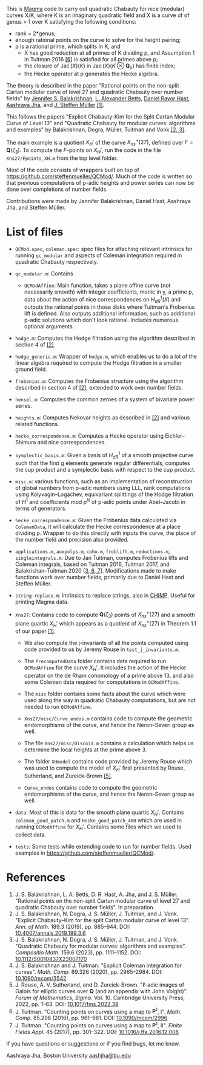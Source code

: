 This is [Magma](https://magma.maths.usyd.edu.au/magma/) code to carry out quadratic Chabauty for nice (modular) curves X/K, where K 
is an imaginary quadratic field  and X is a curve of of genus > 1 over K satisfying
the following conditions:

* rank = 2*genus;
* enough rational points on the curve to solve for the height pairing;
* p is a rational prime, which splits in K, and 
  * X has good reduction at all primes of K dividing p, and Assumption 1 in Tuitman 2016 [\[6\]](#References) is satisfied for all primes above p;
  * the closure of $\operatorname{Jac}(X)(K)$ in $\operatorname{Jac}(X)(K \otimes \mathbf{Q}_p)$ has finite index;
  * the Hecke operator at p generates the Hecke algebra.

The theory is described in the paper "Rational points on the non-split Cartan modular curve of level 27 and quadratic Chabauty over number fields" by [Jennifer S. Balakrishnan](https://math.bu.edu/people/jbala/), [L. Alexander Betts](https://lalexanderbetts.net/), [Daniel Rayor Hast](https://github.com/HastD), [Aashraya Jha](https://sites.google.com/view/aashrayajha), and [J. Steffen Müller](https://www.rug.nl/staff/steffen.muller/) [\[1\]](#References).

This follows the papers
"Explicit Chabauty-Kim for the Split Cartan Modular Curve of Level 13"
and
"Quadratic Chabauty for modular curves: algorithms and examples"
by Balakrishnan, Dogra, Müller, Tuitman and Vonk [\[2, 3\]](#References).

The main example is a quotient $X_H'$ of the curve $X^+_{ns}(27)$, defined over
$F = \mathbf{Q}(\zeta_3)$. To compute the $F$-points on $X_H'$, run the code in the file
`Xns27/Fpoints_XH.m` from the top level folder.

Most of the code consists of wrappers built on top of https://github.com/steffenmueller/QCMod/. Much of the code is written so that previous computations of p-adic heights
and power series can now be done over completions of number fields. 

Contributions were made by Jennifer Balakrishnan, Daniel Hast, Aashraya Jha, and Steffen Müller.

# List of files
- `QCMod.spec`, `coleman.spec`: spec files for attaching relevant intrinsics for running `qc_modular` and aspects of Coleman integration required in quadratic Chabauty respectively. 
- `qc_modular.m`: Contains
   - `QCModAffine`: Main function, takes a plane affine curve (not necessarily 
    smooth) with integer coefficients, monic in y, a prime p, data about the action of nice correspondences
    on $H^1_{dR}(X)$ and outputs the rational points in those disks where Tuitman's Frobenius lift is defined. 
    Also outputs additional information, such as additional p-adic solutions which don't look rational.
    Includes numerous optional arguments.    
- `hodge.m`: Computes the Hodge filtration using the algorithm described in section 4 of [\[2\]](#References).
- `hodge_generic.m`: Wrapper of `hodge.m`, which enables us to do a lot of the linear algebra required to compute
    the Hodge filtration in a smaller ground field.
- `frobenius.m`: Computes the Frobenius structure using the algorithm described in section 4 of [\[2\]](#References), extended to work over number fields.
- `hensel.m`: Computes the common zeroes of a system of bivariate power series. 
- `heights.m`: Computes Nekovar heights as described in [\[2\]](#References) and various
    related functions.
- `hecke_correspondence.m`: Computes a Hecke operator using Eichler–Shimura and nice
    correspondences. 
- `symplectic_basis.m`: Given a basis of $H^1_{dR}$ of a smooth projective curve such that the
    first g elements generate regular differentials, computes the cup product and a
    symplectic basis with respect to the cup product.
- `misc.m`: various functions, such as an implementation of reconstruction of global numbers from 
    p-adic numbers using LLL, rank computations using Kolyvagin–Logachev, equivariant splittings of
    the Hodge filtration of $H^1$ and coefficients mod $p^N$ of p-adic points under Abel–Jacobi in
    terms of generators. 
- `hecke_correspondence.m`: Given the Frobenius data calculated via `ColemanData`, it will calculate the 
    Hecke correspondence at a place dividing p. Wrapper to do this directly with inputs the curve, the place
    of the number field and precision also provided.    
- `applications.m`, `auxpolys.m`, `coho.m`, `froblift.m`, `reductions.m`, `singleintegrals.m`: 
    Due to Jan Tuitman, computes Frobenius lifts and Coleman integrals, based on Tuitman 2016, Tuitman 2017, and Balakrishan–Tuitman 2020 [\[3, 6, 7\]](#References).
Modifications made to make functions work over number fields, primarily due to Daniel Hast and Steffen Müller.
- `string-replace.m`: Intrinsics to replace strings, also in [CHIMP](https://github.com/edgarcosta/CHIMP). Useful for printing Magma data. 

- `Xns27`: Contains code to compute $\mathbf{Q}(\zeta_3)$ points of $X^+_{ns}(27)$ and a smooth plane quartic $X_H'$ which appears as a quotient of $X^+_{ns}(27)$ in Theorem 1.1 of our paper [\[1\]](#References).
    
    - We also compute the j-invariants of all the points computed using code provided to us by Jeremy Rouse in `test_j_invariants.m`. 

    - The `PrecomputedData` folder contains data required to run `QCModAffine` for the curve $X_H'$. It includes the action of the Hecke 
    operator on the de Rham cohomology of a prime above 13, and also some Coleman data required for computations in `QCModAffine`.

    - The `misc` folder contains some facts about the curve which were used along the way in quadratic Chabauty computations, but are not needed to run `QCModAffine`.
    - `Xns27/misc/Curve_endos.m` contains code to compute the geometric endomorphisms of the curve, and hence the Neron–Severi group as well.
    - The file `Xns27/misc/Discoid.m` contains a calculation which helps us determine the local heights at the prime above 3.
    - The folder `XHmodel` contains code provided by Jeremy Rouse which was used to compute the model of $X_H'$ first presented by Rouse, Sutherland, and Zureick-Brown [\[5\]](#References).
   - `Curve_endos` contains code to compute the geometric endomorphisms of the curve, and hence the Neron–Severi group as well. 

- `data`: Most of this is data for the smooth plane quartic $X_H'$. Contains  `coleman_good_patch.m` and 
   `Hecke_good_patch_400` which are used in running `QCModAffine` for $X_H'$. Contains some files which we used to collect data.

- `tests`: Some tests while extending code to run for number fields. Used examples in https://github.com/steffenmueller/QCMod/. 

# References

1. J. S. Balakrishnan, L. A. Betts, D. R. Hast, A. Jha, and J. S. Müller. "Rational points on the non-split Cartan modular curve of level 27 and quadratic Chabauty over number fields". In preparation.
2. J. S. Balakrishnan, N. Dogra, J. S. Müller, J. Tuitman, and J. Vonk. "Explicit Chabauty–Kim for the split Cartan modular curve of level 13". *Ann. of Math.* 189.3 (2019), pp. 885–944. DOI: [10.4007/annals.2019.189.3.6](https://doi.org/10.4007/annals.2019.189.3.6)
3. J. S. Balakrishnan, N. Dogra, J. S. Müller, J. Tuitman, and J. Vonk. "Quadratic Chabauty for modular curves: algorithms and examples”. *Compositio Math.* 159.6 (2023), pp. 1111–1152. DOI: [10.1112/S0010437X23007170](https://doi.org/10.1112/S0010437X23007170)
4. J. S. Balakrishnan and J. Tuitman. "Explicit Coleman integration for curves". *Math. Comp.* 89.326 (2020), pp. 2965–2984. DOI: [10.1090/mcom/3542](https://doi.org/10.1090/mcom/3542)
5. J. Rouse, A. V. Sutherland, and D. Zureick-Brown. "$\ell$-adic images of Galois for elliptic curves over $\mathbf{Q}$ (and an appendix with John Voight)". *Forum of Mathematics, Sigma*. Vol. 10. Cambridge University Press, 2022, pp. 1–63. DOI: [10.1017/fms.2022.38](https://doi.org/10.1017/fms.2022.38)
6. J. Tuitman. "Counting points on curves using a map to $\mathbf{P}^1$, I". *Math. Comp.* 85.298 (2016), pp. 961–981. DOI: [10.1090/mcom/2996](https://doi.org/10.1090/mcom/2996)
7. J. Tuitman. "Counting points on curves using a map to $\mathbf{P}^1$, II". *Finite Fields Appl.* 45 (2017), pp. 301–322. DOI: [10.1016/j.ffa.2016.12.008](https://doi.org/10.1016/j.ffa.2016.12.008)

If you have questions or suggestions or if you find bugs, let me know.

Aashraya Jha, Boston University
aashjha@bu.edu

